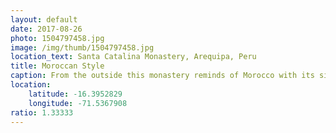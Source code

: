 ```yaml
---
layout: default
date: 2017-08-26
photo: 1504797458.jpg
image: /img/thumb/1504797458.jpg
location_text: Santa Catalina Monastery, Arequipa, Peru
title: Moroccan Style
caption: From the outside this monastery reminds of Morocco with its simple but colorful redish walls while thinside it is even more colorful and decorated !
location:
    latitude: -16.3952829
    longitude: -71.5367908
ratio: 1.33333
---
```

